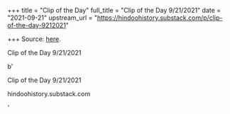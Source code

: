 +++
title = "Clip of the Day"
full_title = "Clip of the Day 9/21/2021"
date = "2021-09-21"
upstream_url = "https://hindoohistory.substack.com/p/clip-of-the-day-9212021"

+++
Source: [here](https://hindoohistory.substack.com/p/clip-of-the-day-9212021).

Clip of the Day 9/21/2021

b'

Clip of the Day 9/21/2021

hindoohistory.substack.com

'
